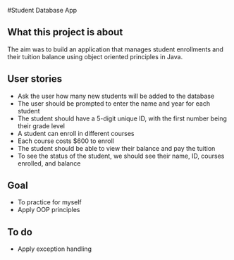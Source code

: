 #Student Database App

## What this project is about
The aim was to build an application that manages student enrollments and their tuition balance using object oriented principles in Java.

## User stories
- Ask the user how many new students will be added to the database
- The user should be prompted to enter the name and year for each student
- The student should have a 5-digit unique ID, with the first number being their grade level
- A student can enroll in different courses
- Each course costs $600 to enroll
- The student should be able to view their balance and pay the tuition
- To see the status of the student, we should see their name, ID, courses enrolled, and balance

## Goal
- To practice for myself
- Apply OOP principles

## To do
- Apply exception handling
